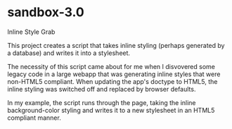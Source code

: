 # sandbox-3.0
Inline Style Grab

This project creates a script that takes inline styling (perhaps generated by a database) and writes it into a stylesheet.

The necessity of this script came about for me when I disvovered some legacy code in a large webapp that was generating inline styles that were non-HTML5 compliant. When updating the app's doctype to HTML5, the inline styling was switched off and replaced by browser defaults.

In my example, the script runs through the page, taking the inline background-color styling and writes it to a new stylesheet in an HTML5 compliant manner.
